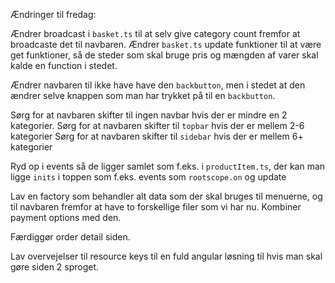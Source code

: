 Ændringer til fredag:

Ændrer broadcast i ``basket.ts`` til at selv give category count fremfor at broadcaste det til navbaren.
Ændrer ``basket.ts`` update funktioner til at være get funktioner, så de steder som skal bruge pris og mængden af varer skal kalde en function i stedet.

Ændrer navbaren til ikke have have den ``backbutton``, men i stedet at den ændrer selve knappen som man har trykket på til en ``backbutton``.

Sørg for at navbaren skifter til ingen navbar hvis der er mindre en 2 kategorier.
Sørg for at navbaren skifter til ``topbar`` hvis der er mellem 2-6 kategorier
Sørg for at navbaren skifter til ``sidebar`` hvis der er mellem 6+ kategorier

Ryd op i events så de ligger samlet som f.eks. i ``productItem.ts``, der kan man ligge ``inits`` i toppen som f.eks. events som ``rootscope.on`` og update

Lav en factory som behandler alt data som der skal bruges til menuerne, og til navbaren fremfor at have to forskellige filer som vi har nu.
Kombiner payment options med den.

Færdiggør order detail siden.

Lav overvejelser til resource keys til en fuld angular løsning til hvis man skal gøre siden 2 sproget.